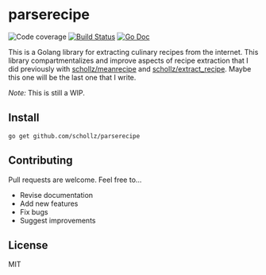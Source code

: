 # parserecipe

<img src="https://img.shields.io/badge/coverage-93%25-brightgreen.svg?style=flat-square" alt="Code coverage">&nbsp;<a href="https://travis-ci.org/schollz/parserecipe"><img src="https://img.shields.io/travis/schollz/parserecipe.svg?style=flat-square" alt="Build Status"></a>&nbsp;<a href="https://godoc.org/github.com/schollz/parserecipe"><img src="http://img.shields.io/badge/godoc-reference-5272B4.svg?style=flat-square" alt="Go Doc"></a> 

This is a Golang library for extracting culinary recipes from the internet. This library compartmentalizes and improve aspects of recipe extraction that I did previously with [schollz/meanrecipe](https://github.com/schollz/meanrecipe) and [schollz/extract_recipe](https://github.com/schollz/extract_recipe). Maybe this one will be the last one that I write.

_Note:_ This is still a WIP.

## Install

```
go get github.com/schollz/parserecipe
```


## Contributing

Pull requests are welcome. Feel free to...

- Revise documentation
- Add new features
- Fix bugs
- Suggest improvements

## License

MIT
